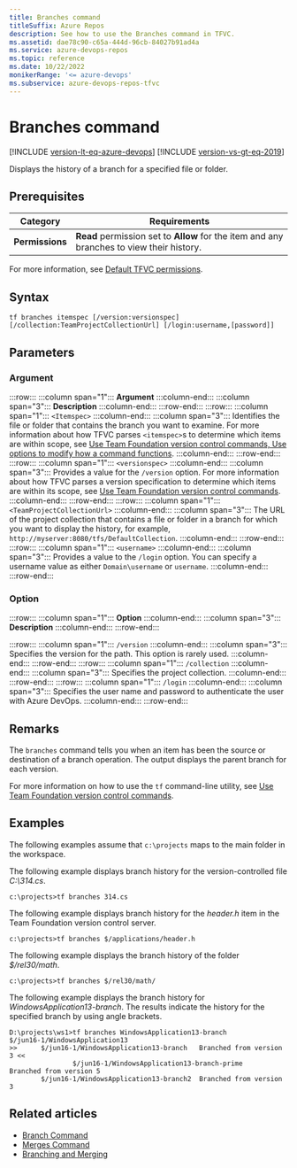 ```yaml
---
title: Branches command
titleSuffix: Azure Repos
description: See how to use the Branches command in TFVC.
ms.assetid: dae78c90-c65a-444d-96cb-84027b91ad4a
ms.service: azure-devops-repos
ms.topic: reference
ms.date: 10/22/2022
monikerRange: '<= azure-devops'
ms.subservice: azure-devops-repos-tfvc
---
```



# Branches command


[!INCLUDE [version-lt-eq-azure-devops](../../includes/version-lt-eq-azure-devops.md)]
[!INCLUDE [version-vs-gt-eq-2019](../../includes/version-vs-gt-eq-2019.md)]

Displays the history of a branch for a specified file or folder.

## Prerequisites

| Category | Requirements |
|--------------|-------------|
|**Permissions**|**Read** permission set to **Allow** for the item and any branches to view their history.  |

For more information, see  [Default TFVC permissions](../../organizations/security/default-tfvc-permissions.md).

## Syntax

```
tf branches itemspec [/version:versionspec] [/collection:TeamProjectCollectionUrl] [/login:username,[password]]
```

## Parameters

### Argument

:::row:::
   :::column span="1":::
   **Argument**
   :::column-end:::
   :::column span="3":::
   **Description**
   :::column-end:::
:::row-end:::
:::row:::
   :::column span="1":::
   `<Itemspec>`
   :::column-end:::
   :::column span="3":::
   Identifies the file or folder that contains the branch you want to examine. For more information about how TFVC parses `<itemspec>`s to determine which items are within scope, see [Use Team Foundation version control commands, Use options to modify how a command functions](use-team-foundation-version-control-commands.md#use-options-to-modify-how-a-command-functions).
   :::column-end:::
:::row-end:::
:::row:::
   :::column span="1":::
   `<versionspec>`
   :::column-end:::
   :::column span="3":::
   Provides a value for the `/version` option. For more information about how TFVC parses a version specification to determine which items are within its scope, see [Use Team Foundation version control commands](use-team-foundation-version-control-commands.md).
   :::column-end:::
:::row-end:::
:::row:::
   :::column span="1":::
   `<TeamProjectCollectionUrl>`
   :::column-end:::
   :::column span="3":::
   The URL of the project collection that contains a file or folder in a branch for which you want to display the history, for example, `http://myserver:8080/tfs/DefaultCollection`.
   :::column-end:::
:::row-end:::
:::row:::
   :::column span="1":::
   `<username>`
   :::column-end:::
   :::column span="3":::
   Provides a value to the `/login` option. You can specify a username value as either `Domain\username` or `username`.
   :::column-end:::
:::row-end:::

### Option

:::row:::
   :::column span="1":::
   **Option**
   :::column-end:::
   :::column span="3":::
   **Description**
   :::column-end:::
:::row-end:::

:::row:::
   :::column span="1":::
   `/version`
   :::column-end:::
   :::column span="3":::
   Specifies the version for the path. This option is rarely used.
   :::column-end:::
:::row-end:::
:::row:::
   :::column span="1":::
   `/collection`
   :::column-end:::
   :::column span="3":::
   Specifies the project collection.
   :::column-end:::
:::row-end:::
:::row:::
   :::column span="1":::
   `/login`
   :::column-end:::
   :::column span="3":::
   Specifies the user name and password to authenticate the user with Azure DevOps.
   :::column-end:::
:::row-end:::

## Remarks
The `branches` command tells you when an item has been the source or destination of a branch operation. The output displays the parent branch for each version.

For more information on how to use the `tf` command-line utility, see [Use Team Foundation version control commands](use-team-foundation-version-control-commands.md).

## Examples

The following examples assume that `c:\projects` maps to the main folder in the workspace.

The following example displays branch history for the version-controlled file *C:\\314.cs*.

```
c:\projects>tf branches 314.cs
```

The following example displays branch history for the *header.h* item in the Team Foundation version control server.

```
c:\projects>tf branches $/applications/header.h
```

The following example displays the branch history of the folder *$/rel30/math*.

```
c:\projects>tf branches $/rel30/math/
```

The following example displays the branch history for *WindowsApplication13-branch*. The results indicate the history for the specified branch by using angle brackets.

```
D:\projects\ws1>tf branches WindowsApplication13-branch
$/jun16-1/WindowsApplication13
>>      $/jun16-1/WindowsApplication13-branch   Branched from version 3 <<
                $/jun16-1/WindowsApplication13-branch-prime     Branched from version 5
        $/jun16-1/WindowsApplication13-branch2  Branched from version 3
```

## Related articles

- [Branch Command](branch-command.md)
- [Merges Command](merges-command.md)
- [Branching and Merging](./branching-strategies-with-tfvc.md)